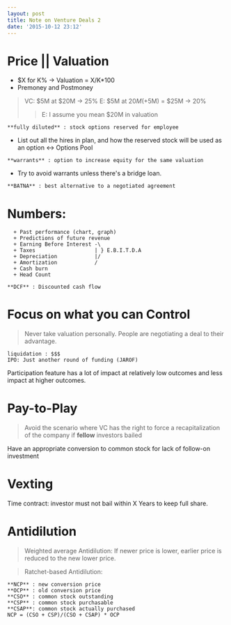 ```yaml
---
layout: post
title: Note on Venture Deals 2
date: '2015-10-12 23:12'
---
```


# Price || Valuation

+ $X for K% -> Valuation = X/K*100
+ Premoney and Postmoney
> VC: $5M at $20M -> 25%
> E: $5M at $20M (+$5M) = $25M -> 20%
>> E: I assume you mean $20M in valuation

```
**fully diluted** : stock options reserved for employee
```
+ List out all the hires in plan, and how the reserved stock will be used as an option <-> Options Pool

```
**warrants** : option to increase equity for the same valuation
```

+ Try to avoid warrants unless there's a bridge loan.

```
**BATNA** : best alternative to a negotiated agreement
```

# Numbers:

```  
  + Past performance (chart, graph)
  + Predictions of future revenue
  + Earning Before Interest -\
  + Taxes                   | } E.B.I.T.D.A
  + Depreciation            |/  
  + Amortization            /
  + Cash burn
  + Head Count

**DCF** : Discounted cash flow
```

# Focus on what you can Control

> Never take valuation personally. People are negotiating a deal to their advantage.

```
liquidation : $$$
IPO: Just another round of funding (JAROF)
```
Participation feature has a lot of impact at relatively low outcomes and less impact at higher outcomes.

# Pay-to-Play

> Avoid the scenario where VC has the right to force a recapitalization of the company if **fellow** investors bailed

Have an appropriate conversion to common stock for lack of follow-on investment

# Vexting

Time contract: investor must not bail within X Years to keep full share.

# Antidilution

> Weighted average Antidilution: If newer price is lower, earlier price is reduced to the new lower price.

> Ratchet-based Antidilution:

```
**NCP** : new conversion price
**OCP** : old conversion price
**CSO** : common stock outstanding
**CSP** : common stock purchasable
**CSAP**: common stock actually purchased
NCP = (CSO + CSP)/(CSO + CSAP) * OCP
```
